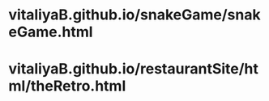 # vitaliyaB.github.io/snakeGame/snakeGame.html
# vitaliyaB.github.io/restaurantSite/html/theRetro.html
